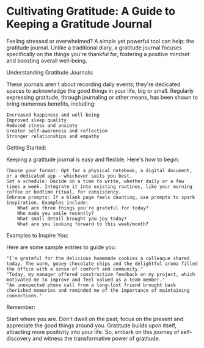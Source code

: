 # Cultivating Gratitude: A Guide to Keeping a Gratitude Journal

Feeling stressed or overwhelmed? A simple yet powerful tool can help: the gratitude journal. Unlike a traditional diary, a gratitude journal focuses specifically on the things you're thankful for, fostering a positive mindset and boosting overall well-being.

Understanding Gratitude Journals:

These journals aren't about recording daily events; they're dedicated spaces to acknowledge the good things in your life, big or small. Regularly expressing gratitude, through journaling or other means, has been shown to bring numerous benefits, including:

    Increased happiness and well-being
    Improved sleep quality
    Reduced stress and anxiety
    Greater self-awareness and reflection
    Stronger relationships and empathy

Getting Started:

Keeping a gratitude journal is easy and flexible. Here's how to begin:

    Choose your format: Opt for a physical notebook, a digital document, or a dedicated app – whichever suits you best.
    Set a schedule: Decide on a time to write, whether daily or a few times a week. Integrate it into existing routines, like your morning coffee or bedtime ritual, for consistency.
    Embrace prompts: If a blank page feels daunting, use prompts to spark inspiration. Examples include:
        What are three things you're grateful for today?
        Who made you smile recently?
        What small detail brought you joy today?
        What are you looking forward to this week/month?

Examples to Inspire You:

Here are some sample entries to guide you:

    "I'm grateful for the delicious homemade cookies a colleague shared today. The warm, gooey chocolate chips and the delightful aroma filled the office with a sense of comfort and community."
    "Today, my manager offered constructive feedback on my project, which motivated me to improve and feel valued as a team member."
    "An unexpected phone call from a long-lost friend brought back cherished memories and reminded me of the importance of maintaining connections."

Remember:

Start where you are. Don't dwell on the past; focus on the present and appreciate the good things around you. Gratitude builds upon itself, attracting more positivity into your life. So, embark on this journey of self-discovery and witness the transformative power of gratitude.